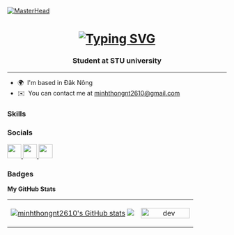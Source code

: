 [![MasterHead](https://user-images.githubusercontent.com/74038190/221352995-5ac18bdf-1a19-4f99-bbb6-77559b220470.gif)](https://www.facebook.com/pham.tien.son.2004/)
<h1 align="center">
<a href="https://git.io/typing-svg"><img src="https://readme-typing-svg.demolab.com?font=Cascadia+Code+ExtraBold&pause=1000&random=false&width=500&height=70&duration=4000&size=35&center=true&lines=Hi+There!%F0%9F%91%8B;I'm+Nguyen Minh Thong!" alt="Typing SVG" /></a>
</h1>
<h3 align="center">Student at STU university</h3>


-------------------------

* 🌍  I'm based in Đăk Nông
* ✉️  You can contact me at [minhthongnt2610@gmail.com](mailto:minhthongnt2610@gmail.com)

### Skills


<p align="mid">

</p>


### Socials

<p align="left"> <a href="https://discord.com/users/https://discord.gg/CRRF5PpC" target="_blank" rel="noreferrer"> <picture> <source media="(prefers-color-scheme: dark)" srcset="[undefined](https://www.bing.com/images/search?view=detailV2&ccid=FiFASn1%2b&id=0F0432DCEE13E0D5A2E8D4F9DBA3E96AA5AE3253&thid=OIP.FiFASn1-AVyY6FuWH-vfrQHaHa&mediaurl=https%3a%2f%2fbestsecuritysearch.com%2fwp-content%2fuploads%2f2016%2f10%2fdiscord-logo-bss.png&cdnurl=https%3a%2f%2fth.bing.com%2fth%2fid%2fR.1621404a7d7e015c98e85b961febdfad%3frik%3dUzKupWrpo9v51A%26pid%3dImgRaw%26r%3d0&exph=1600&expw=1600&q=icon+discord&simid=608055348351036170&FORM=IRPRST&ck=E1F1D32E08B518D75E0D557FD8393DC4&selectedIndex=6&ajaxhist=0&ajaxserp=0)" /> <source media="(prefers-color-scheme: light)" srcset="https://raw.githubusercontent.com/danielcranney/readme-generator/main/public/icons/socials/discord.svg" /> <img src="https://raw.githubusercontent.com/danielcranney/readme-generator/main/public/icons/socials/discord.svg" width="32" height="32" /> </picture> </a> <a href="https://www.facebook.com/thongnt22" target="_blank" rel="noreferrer"> <picture> <source media="(prefers-color-scheme: dark)" srcset="[undefined](https://www.bing.com/images/search?view=detailV2&ccid=hGaetDAQ&id=DD699378F075B807EE092502174EC2CD724E4116&thid=OIP.hGaetDAQWapgIJbIOhPhXwHaHa&mediaurl=https%3a%2f%2f1.bp.blogspot.com%2f-S8HTBQqmfcs%2fXN0ACIRD9PI%2fAAAAAAAAAlo%2fFLhccuLdMfIFLhocRjWqsr9cVGdTN_8sgCPcBGAYYCw%2fs1600%2ff_logo_RGB-Blue_1024.png&cdnurl=https%3a%2f%2fth.bing.com%2fth%2fid%2fR.84669eb4301059aa602096c83a13e15f%3frik%3dFkFOcs3CThcCJQ%26pid%3dImgRaw%26r%3d0&exph=1600&expw=1600&q=icon+facebook&simid=607990361219225695&FORM=IRPRST&ck=35408430E05F9A5CCF02616307102D6D&selectedIndex=0&ajaxhist=0&ajaxserp=0)" /> <source media="(prefers-color-scheme: light)" srcset="https://raw.githubusercontent.com/danielcranney/readme-generator/main/public/icons/socials/facebook.svg" /> <img src="https://raw.githubusercontent.com/danielcranney/readme-generator/main/public/icons/socials/facebook.svg" width="32" height="32" /> </picture> </a> <a href="https://www.github.com/minhthongnt2610" target="_blank" rel="noreferrer"> <picture> <source media="(prefers-color-scheme: dark)" srcset="https://raw.githubusercontent.com/danielcranney/readme-generator/main/public/icons/socials/github-dark.svg" /> <source media="(prefers-color-scheme: light)" srcset="https://raw.githubusercontent.com/danielcranney/readme-generator/main/public/icons/socials/github.svg" /> <img src="https://raw.githubusercontent.com/danielcranney/readme-generator/main/public/icons/socials/github.svg" width="32" height="32" /> </picture> </a></p>

### Badges

<b>My GitHub Stats</b>

<table style="width:100%;">
  <tr>
    <td style="width:70%;">
<a href="http://www.github.com/minhthongnt2610"><img src="https://github-readme-stats.vercel.app/api?username=minhthongnt2610&show_icons=true&hide=&count_private=true&title_color=14b8a6&text_color=a855f7&icon_color=ef4444&bg_color=000000&hide_border=true&show_icons=true" alt="minhthongnt2610's GitHub stats" /></a>
<a href="http://www.github.com/minhthongnt2610"><img src="https://github-readme-streak-stats.herokuapp.com/?user=minhthongnt2610&stroke=a855f7&background=000000&ring=14b8a6&fire=14b8a6&currStreakNum=a855f7&currStreakLabel=14b8a6&sideNums=a855f7&sideLabels=a855f7&dates=a855f7&hide_border=true" /></a>
    </td>
    <td style="width:30%;">
      <p align="center"> 
        <img src="https://camo.githubusercontent.com/7de37139d0b4c1ce40865e799b446c0e963a3dd8fb68d239707237c40604fa3d/68747470733a2f2f63646e2e6472696262626c652e636f6d2f75736572732f3733303730332f73637265656e73686f74732f363538313234332f6176656e746f2e676966" alt="dev" width="100%"/>
      </p>
    </td>
  </tr>
</table>

